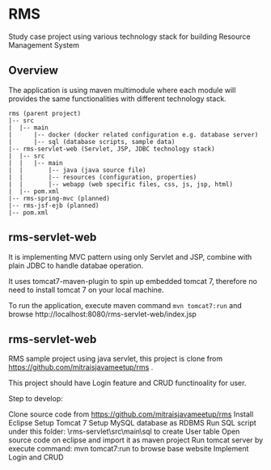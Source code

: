 # RMS
Study case project using various technology stack for building Resource Management System

## Overview
The application is using maven multimodule where each module will provides the same functionalities with different technology stack.

```
rms (parent project)
|-- src
|  |-- main
|      |-- docker (docker related configuration e.g. database server)
|      |-- sql (database scripts, sample data)
|-- rms-servlet-web (Servlet, JSP, JDBC technology stack)
|  |-- src
|  |   |-- main
|  |       |-- java (java source file)
|  |       |-- resources (configuration, properties)
|  |       |-- webapp (web specific files, css, js, jsp, html)
|  |-- pom.xml
|-- rms-spring-mvc (planned)
|-- rms-jsf-ejb (planned)
|-- pom.xml
```

## rms-servlet-web
It is implementing MVC pattern using only Servlet and JSP, combine with plain JDBC to handle databae operation.

It uses tomcat7-maven-plugin to spin up embedded tomcat 7, therefore no need to install tomcat 7 on your local machine. 

To run the application, execute maven command `mvn tomcat7:run` and browse http://localhost:8080/rms-servlet-web/index.jsp

## rms-servlet-web
RMS sample project using java servlet, this project is clone from https://github.com/mitraisjavameetup/rms .

This project should have Login feature and CRUD functinoality for user.

Step to develop:

Clone source code from https://github.com/mitraisjavameetup/rms
Install Eclipse
Setup Tomcat 7
Setup MySQL database as RDBMS
Run SQL script under this folder: \rms-servlet\src\main\sql to create User table
Open source code on eclipse and import it as maven project
Run tomcat server by execute command: mvn tomcat7:run to browse base website
Implement Login and CRUD
